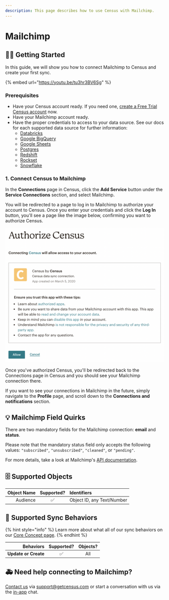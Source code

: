 ```yaml
---
description: This page describes how to use Census with Mailchimp.
---
```


# Mailchimp

## 🏃‍♀️ Getting Started

In this guide, we will show you how to connect Mailchimp to Census and create your first sync.

{% embed url="https://youtu.be/tu3hr3BV6Sg" %}

### Prerequisites

* Have your Census account ready. If you need one, [create a Free Trial Census account](https://app.getcensus.com/) now.
* Have your Mailchimp account ready.
* Have the proper credentials to access to your data source. See our docs for each supported data source for further information:
  * [Databricks](https://docs.getcensus.com/sources/databricks)
  * [Google BigQuery](https://docs.getcensus.com/sources/google-bigquery)
  * [Google Sheets](https://docs.getcensus.com/sources/google-sheets)
  * [Postgres](https://docs.getcensus.com/sources/postgres)
  * [Redshift](https://docs.getcensus.com/sources/redshift)
  * [Rockset](https://docs.getcensus.com/sources/rockset)
  * [Snowflake](https://docs.getcensus.com/sources/snowflake)

### 1. Connect Census to Mailchimp <a id="1-connect-census-to-braze"></a>

In the **Connections** page in Census, click the **Add Service** button under the **Service Connections** section, and select Mailchimp.

You will be redirected to a page to log in to Mailchimp to authorize your account to Census. Once you enter your credentials and click the **Log In** button, you'll see a page like the image below, confirming you want to authorize Census.

![](../.gitbook/assets/screen-shot-2021-04-13-at-10.08.02-am.png)

Once you've authorized Census, you'll be redirected back to the Connections page in Census and you should see your Mailchimp connection there.

If you want to see your connections in Mailchimp in the future, simply navigate to the **Profile** page, and scroll down to the **Connections and notifications** section.

## 💡 Mailchimp Field Quirks

There are two mandatory fields for the Mailchimp connection: **email** and **status**.

Please note that the mandatory status field only accepts the following values: `"subscribed"`, `"unsubscribed"`, `"cleaned"`, or `"pending"`.

For more details, take a look at Mailchimp's [API documentation](https://mailchimp.com/developer/marketing/api/list-members/update-list-member/).

## 🗄 Supported Objects

| **Object Name** | **Supported?** | Identifiers |
| ---: | :---: | :--- |
| Audience | ✅ | Object ID, any Text/Number  |

## 🔄 Supported Sync Behaviors

{% hint style="info" %}
Learn more about what all of our sync behaviors on our [Core Concept page](../basics/core-concept.md#the-different-sync-behaviors).
{% endhint %}

| **Behaviors** | **Supported?** | **Objects?** |
| ---: | :---: | :---: |
| **Update or Create** | ✅ | All |

## 🚑 Need help connecting to Mailchimp?

[Contact us](mailto:support@getcensus.com) via support@getcensus.com or start a conversation with us via the [in-app](https://app.getcensus.com) chat.

